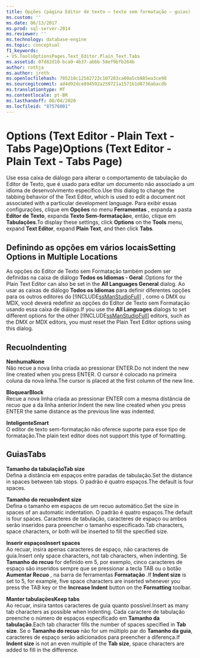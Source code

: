 ```yaml
---
title: Opções (página Editor de texto – texto sem formatação – guias) | Microsoft Docs
ms.custom: ''
ms.date: 06/13/2017
ms.prod: sql-server-2014
ms.reviewer: ''
ms.technology: database-engine
ms.topic: conceptual
f1_keywords:
- VS.ToolsOptionsPages.Text_Editor.Plain_Text.Tabs
ms.assetid: 07d82d10-bca9-4b37-abbb-58ef9bfb264b
author: rothja
ms.author: jroth
ms.openlocfilehash: 705210c12582723c107283ca00a5cb885ea3ce98
ms.sourcegitcommit: ad4d92dce894592a259721a1571b1d8736abacdb
ms.translationtype: MT
ms.contentlocale: pt-BR
ms.lasthandoff: 08/04/2020
ms.locfileid: "87576001"
---
```

# <a name="options-text-editor---plain-text---tabs-page"></a><span data-ttu-id="b9afa-102">Options (Text Editor - Plain Text - Tabs Page)</span><span class="sxs-lookup"><span data-stu-id="b9afa-102">Options (Text Editor - Plain Text - Tabs Page)</span></span>
  <span data-ttu-id="b9afa-103">Use essa caixa de diálogo para alterar o comportamento de tabulação do Editor de Texto, que é usado para editar um documento não associado a um idioma de desenvolvimento específico.</span><span class="sxs-lookup"><span data-stu-id="b9afa-103">Use this dialog to change the tabbing behavior of the Text Editor, which is used to edit a document not associated with a particular development language.</span></span> <span data-ttu-id="b9afa-104">Para exibir essas configurações, clique em **Opções** no menu **Ferramentas** , expanda a pasta **Editor de Texto**, expanda **Texto Sem-formatação**e, então, clique em **Tabulações**.</span><span class="sxs-lookup"><span data-stu-id="b9afa-104">To display these settings, click **Options** on the **Tools** menu, expand **Text Editor**, expand **Plain Text**, and then click **Tabs**.</span></span>  
  
## <a name="setting-options-in-multiple-locations"></a><span data-ttu-id="b9afa-105">Definindo as opções em vários locais</span><span class="sxs-lookup"><span data-stu-id="b9afa-105">Setting Options in Multiple Locations</span></span>  
 <span data-ttu-id="b9afa-106">As opções do Editor de Texto sem Formatação também podem ser definidas na caixa de diálogo **Todos os Idiomas - Geral** .</span><span class="sxs-lookup"><span data-stu-id="b9afa-106">Options for the Plain Text Editor can also be set in the **All Languages General** dialog.</span></span> <span data-ttu-id="b9afa-107">Ao usar as caixas de diálogo **Todos os Idiomas** para definir diferentes opções para os outros editores do [!INCLUDE[ssManStudioFull](../includes/ssmanstudiofull-md.md)] , como o DMX ou MDX, você deverá redefinir as opções do Editor de Texto sem Formatação usando essa caixa de diálogo.</span><span class="sxs-lookup"><span data-stu-id="b9afa-107">If you use the **All Languages** dialogs to set different options for the other [!INCLUDE[ssManStudioFull](../includes/ssmanstudiofull-md.md)] editors, such as the DMX or MDX editors, you must reset the Plain Text Editor options using this dialog.</span></span>  
  
## <a name="indenting"></a><span data-ttu-id="b9afa-108">Recuo</span><span class="sxs-lookup"><span data-stu-id="b9afa-108">Indenting</span></span>  
 <span data-ttu-id="b9afa-109">**Nenhuma**</span><span class="sxs-lookup"><span data-stu-id="b9afa-109">**None**</span></span>  
 <span data-ttu-id="b9afa-110">Não recue a nova linha criada ao pressionar ENTER.</span><span class="sxs-lookup"><span data-stu-id="b9afa-110">Do not indent the new line created when you press ENTER.</span></span> <span data-ttu-id="b9afa-111">O cursor é colocado na primeira coluna da nova linha.</span><span class="sxs-lookup"><span data-stu-id="b9afa-111">The cursor is placed at the first column of the new line.</span></span>  
  
 <span data-ttu-id="b9afa-112">**Bloquear**</span><span class="sxs-lookup"><span data-stu-id="b9afa-112">**Block**</span></span>  
 <span data-ttu-id="b9afa-113">Recue a nova linha criada ao pressionar ENTER com a mesma distância de recuo que a da linha anterior.</span><span class="sxs-lookup"><span data-stu-id="b9afa-113">Indent the new line created when you press ENTER the same distance as the previous line was indented.</span></span>  
  
 <span data-ttu-id="b9afa-114">**Inteligente**</span><span class="sxs-lookup"><span data-stu-id="b9afa-114">**Smart**</span></span>  
 <span data-ttu-id="b9afa-115">O editor de texto sem-formatação não oferece suporte para esse tipo de formatação.</span><span class="sxs-lookup"><span data-stu-id="b9afa-115">The plain text editor does not support this type of formatting.</span></span>  
  
## <a name="tabs"></a><span data-ttu-id="b9afa-116">Guias</span><span class="sxs-lookup"><span data-stu-id="b9afa-116">Tabs</span></span>  
 <span data-ttu-id="b9afa-117">**Tamanho da tabulação**</span><span class="sxs-lookup"><span data-stu-id="b9afa-117">**Tab size**</span></span>  
 <span data-ttu-id="b9afa-118">Defina a distância em espaços entre paradas de tabulação.</span><span class="sxs-lookup"><span data-stu-id="b9afa-118">Set the distance in spaces between tab stops.</span></span> <span data-ttu-id="b9afa-119">O padrão é quatro espaços.</span><span class="sxs-lookup"><span data-stu-id="b9afa-119">The default is four spaces.</span></span>  
  
 <span data-ttu-id="b9afa-120">**Tamanho do recuo**</span><span class="sxs-lookup"><span data-stu-id="b9afa-120">**Indent size**</span></span>  
 <span data-ttu-id="b9afa-121">Defina o tamanho em espaços de um recuo automático.</span><span class="sxs-lookup"><span data-stu-id="b9afa-121">Set the size in spaces of an automatic indentation.</span></span> <span data-ttu-id="b9afa-122">O padrão é quatro espaços.</span><span class="sxs-lookup"><span data-stu-id="b9afa-122">The default is four spaces.</span></span> <span data-ttu-id="b9afa-123">Caracteres de tabulação, caracteres de espaço ou ambos serão inseridos para preencher o tamanho especificado.</span><span class="sxs-lookup"><span data-stu-id="b9afa-123">Tab characters, space characters, or both will be inserted to fill the specified size.</span></span>  
  
 <span data-ttu-id="b9afa-124">**Inserir espaços**</span><span class="sxs-lookup"><span data-stu-id="b9afa-124">**Insert spaces**</span></span>  
 <span data-ttu-id="b9afa-125">Ao recuar, insira apenas caracteres de espaço, não caracteres de guia.</span><span class="sxs-lookup"><span data-stu-id="b9afa-125">Insert only space characters, not tab characters, when indenting.</span></span> <span data-ttu-id="b9afa-126">Se **Tamanho do recuo** for definido em 5, por exemplo, cinco caracteres de espaço são inseridos sempre que se pressionar a tecla TAB ou o botão **Aumentar Recuo** , na barra de ferramentas **Formatação** .</span><span class="sxs-lookup"><span data-stu-id="b9afa-126">If **Indent size** is set to 5, for example, five space characters are inserted whenever you press the TAB key or the **Increase Indent** button on the **Formatting** toolbar.</span></span>  
  
 <span data-ttu-id="b9afa-127">**Manter tabulações**</span><span class="sxs-lookup"><span data-stu-id="b9afa-127">**Keep tabs**</span></span>  
 <span data-ttu-id="b9afa-128">Ao recuar, insira tantos caracteres de guia quanto possível.</span><span class="sxs-lookup"><span data-stu-id="b9afa-128">Insert as many tab characters as possible when indenting.</span></span> <span data-ttu-id="b9afa-129">Cada caractere de tabulação preenche o número de espaços especificado em **Tamanho da tabulação**.</span><span class="sxs-lookup"><span data-stu-id="b9afa-129">Each tab character fills the number of spaces specified in **Tab size**.</span></span> <span data-ttu-id="b9afa-130">Se o **Tamanho do recuo** não for um múltiplo par do **Tamanho da guia**, caracteres de espaço serão adicionados para preencher a diferença.</span><span class="sxs-lookup"><span data-stu-id="b9afa-130">If **Indent size** is not an even multiple of the **Tab size**, space characters are added to fill in the difference.</span></span>  
  
  
